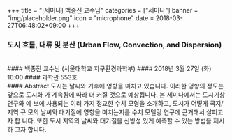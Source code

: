+++
title = "[세미나] 백종진 교수님"
categories = ["세미나"]
banner = "img/placeholder.png"
icon = "microphone"
date = 2018-03-27T06:48:02+09:00
+++
### 도시 흐름, 대류 및 분산 (Urban Flow, Convection, and Dispersion)
<br>
#### 백종진 교수님 (서울대학교 지구환경과학부)
#### 2018년 3월 27일 (화) 16:00
####  과학관 553호
<br>
#### Abstract
도시는 날씨와 기후에 영향을 미치고 있습니다. 이러한 영향의 정도는 앞으로 도시화
가 계속됨에 따라 더 커질 것으로 예상됩니다. 본 세미나에서는 도시기상 연구와 예
보에 사용되는 여러 가지 정교한 수치 모형을 소개하고, 도시가 어떻게 국지/지역 규
모의 날씨와 대기질에 영향을 미치는지를 수치 모델링 연구에 근거해서 살피고자 합
니다. 또한 도시 지역의 날씨와 대기질을 신빙성 있게 예측할 수 있는 방법을 제시하
고자 합니다.
